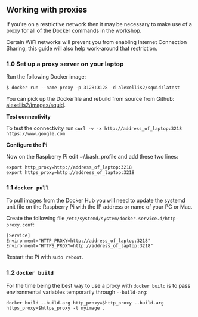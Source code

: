 ## Working with proxies

If you're on a restrictive network then it may be necessary to make use of a proxy for all of the Docker commands in the workshop.

Certain WiFi networks will prevent you from enabling Internet Connection Sharing, this guide will also help work-around that restriction.

### 1.0 Set up a proxy server on your laptop

Run the following Docker image:

```
$ docker run --name proxy -p 3128:3128 -d alexellis2/squid:latest
```

You can pick up the Dockerfile and rebuild from source from Github: [alexellis2/images/squid](https://github.com/alexellis/images/tree/master/squid).

**Test connectivity**

To test the connectivity run `curl -v -x http://address_of_laptop:3218 https://www.google.com`

**Configure the Pi**

Now on the Raspberry Pi edit ~/.bash_profile and add these two lines:

```
export http_proxy=http://address_of_laptop:3218
export https_proxy=http://address_of_laptop:3218
```

### 1.1 `docker pull`

To pull images from the Docker Hub you will need to update the systemd unit file on the Raspberry Pi with the IP address or name of your PC or Mac.

Create the following file `/etc/systemd/system/docker.service.d/http-proxy.conf`:

```
[Service]
Environment="HTTP_PROXY=http://address_of_laptop:3218"
Environment="HTTPS_PROXY=http://address_of_laptop:3218"
```

Restart the Pi with `sudo reboot`.

### 1.2 `docker build`

For the time being the best way to use a proxy with `docker build` is to pass environmental variables temporarily through `--build-arg`:

```
docker build --build-arg http_proxy=$http_proxy --build-arg https_proxy=$https_proxy -t myimage .
```
